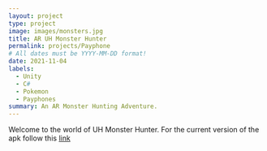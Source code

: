 ```yaml
---
layout: project
type: project
image: images/monsters.jpg
title: AR UH Monster Hunter
permalink: projects/Payphone
# All dates must be YYYY-MM-DD format!
date: 2021-11-04
labels:
  - Unity
  - C#
  - Pokemon
  - Payphones
summary: An AR Monster Hunting Adventure.
---
```


Welcome to the world of UH Monster Hunter. For the current version of the apk follow this <a href="https://ufile.io/f4ediiew">link</a>
